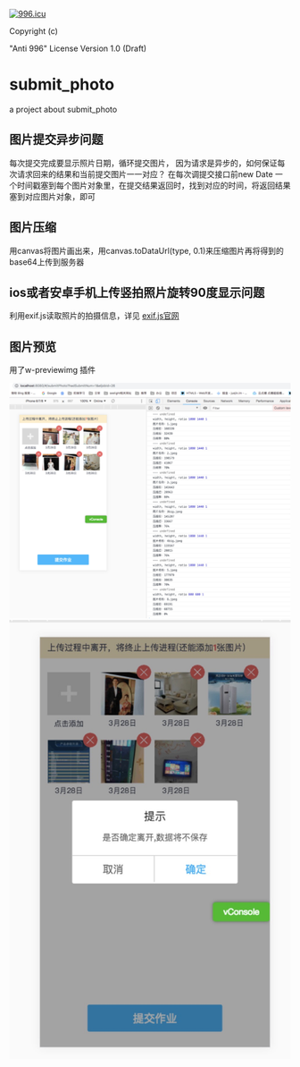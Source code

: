 <a href="https://996.icu"><img src="https://img.shields.io/badge/link-996.icu-red.svg" alt="996.icu" /></a>

Copyright (c) <year> <copyright holders>

"Anti 996" License Version 1.0 (Draft)


# submit_photo
a project about submit_photo

## 图片提交异步问题
每次提交完成要显示照片日期，循环提交图片， 因为请求是异步的，如何保证每次请求回来的结果和当前提交图片一一对应？
在每次调提交接口前new Date 一个时间戳塞到每个图片对象里，在提交结果返回时，找到对应的时间，将返回结果塞到对应图片对象，即可


## 图片压缩
用canvas将图片画出来，用canvas.toDataUrl(type, 0.1)来压缩图片再将得到的base64上传到服务器

## ios或者安卓手机上传竖拍照片旋转90度显示问题
利用exif.js读取照片的拍摄信息，详见  [exif.js官网](http://code.ciaoca.com/javascript/exif-js/)

## 图片预览
用了w-previewimg 插件


![示例图片](./show.jpg)
![示例图片](./show1.jpg)


